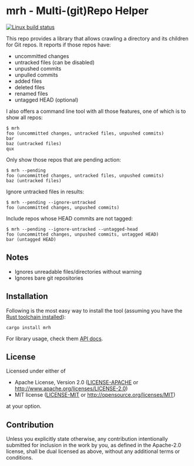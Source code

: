 # mrh - Multi-(git)Repo Helper

[![Linux build status](https://travis-ci.org/tshepang/mrh.svg?branch=master)](https://travis-ci.org/tshepang/mrh)

This repo provides a library that allows crawling a directory and its
children for Git repos.
It reports if those repos have:

- uncommitted changes
- untracked files (can be disabled)
- unpushed commits
- unpulled commits
- added files
- deleted files
- renamed files
- untagged HEAD (optional)

I also offers a command line tool with all those features,
one of which is to show all repos:

    $ mrh
    foo (uncommitted changes, untracked files, unpushed commits)
    bar
    baz (untracked files)
    qux

Only show those repos that are pending action:

    $ mrh --pending
    foo (uncommitted changes, untracked files, unpushed commits)
    baz (untracked files)

Ignore untracked files in results:

    $ mrh --pending --ignore-untracked
    foo (uncommitted changes, unpushed commits)

Include repos whose HEAD commits are not tagged:

    $ mrh --pending --ignore-untracked --untagged-head
    foo (uncommitted changes, unpushed commits, untagged HEAD)
    bar (untagged HEAD)


## Notes

- Ignores unreadable files/directories without warning
- Ignores bare git repositories


## Installation

Following is the most easy way to install the tool
(assuming you have the [Rust toolchain installed][install]):

    cargo install mrh

For library usage, check them [API docs][docs].

[install]: https://www.rust-lang.org/en-US/install.html
[docs]: https://docs.rs/crate/mrh


## License

Licensed under either of

 * Apache License, Version 2.0
   ([LICENSE-APACHE](LICENSE-APACHE) or http://www.apache.org/licenses/LICENSE-2.0)
 * MIT license
   ([LICENSE-MIT](LICENSE-MIT) or http://opensource.org/licenses/MIT)

at your option.

## Contribution

Unless you explicitly state otherwise, any contribution intentionally submitted
for inclusion in the work by you, as defined in the Apache-2.0 license, shall be
dual licensed as above, without any additional terms or conditions.
